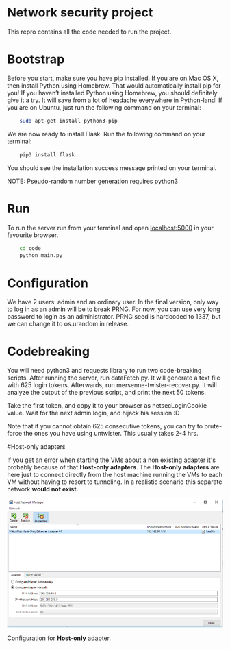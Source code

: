 # Network security project
This repro contains all the code needed to run the project.

# Bootstrap
Before you start, make sure you have pip installed. If you are on Mac OS X, then install Python using Homebrew. That would automatically install pip for you! If you haven’t installed Python using Homebrew, you should definitely give it a try. It will save from a lot of headache everywhere in Python-land! If you are on Ubuntu, just run the following command on your terminal:

```bash
    sudo apt-get install python3-pip
```
We are now ready to install Flask. Run the following command on your terminal:
```bash
    pip3 install flask
```
You should see the installation success message printed on your terminal.

NOTE: Pseudo-random number generation requires python3

# Run
To run the server run from your terminal and open [localhost:5000](localhost:5000 "") in your favourite browser.
```bash
    cd code
    python main.py
```

# Configuration
We have 2 users: admin and an ordinary user. In the final version, only way to log in as an admin will be to break PRNG. For now, you can use very long password to login as an administrator.
PRNG seed is hardcoded to 1337, but we can change it to os.urandom in release.


# Codebreaking
You will need python3 and requests library to run two code-breaking scripts. After running the server, run dataFetch.py. It will generate a text file with 625 login tokens. Afterwards, run mersenne-twister-recover.py. It will analyze the output of the previous script, and print the next 50 tokens.

Take the first token, and copy it to your browser as netsecLoginCookie value. Wait for the next admin login, and hijack his session :D

Note that if you cannot obtain 625 consecutive tokens, you can try to brute-force the ones you have using untwister. This usually takes 2-4 hrs.



#Host-only adapters

If you get an error when starting the VMs about a non existing adapter it's probably because of that **Host-only adapters**. The **Host-only adapters** are here just to connect directly from the host machine running the VMs to each VM without having to resort to tunneling. In a realistic scenario this separate network **would not exist.**



![configure](host-only.png)

Configuration for **Host-only** adapter.

